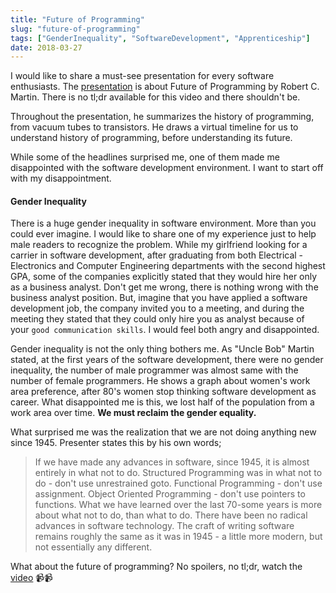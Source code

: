 ```yaml
---
title: "Future of Programming"
slug: "future-of-programming"
tags: ["GenderInequality", "SoftwareDevelopment", "Apprenticeship"]
date: 2018-03-27
---
```


I would like to share a must-see presentation for every software enthusiasts. The [presentation](https://www.youtube.com/watch?v=ecIWPzGEbFc) is about Future of Programming by Robert C. Martin. There is no tl;dr available for this video and there shouldn't be.

Throughout the presentation, he summarizes the history of programming, from vacuum tubes to transistors. He draws a virtual timeline for us to understand history of programming, before understanding its future.

While some of the headlines surprised me, one of them made me disappointed with the software development environment. I want to start off with my disappointment.

#### Gender Inequality

There is a huge gender inequality in software environment. More than you could ever imagine. I would like to share one of my experience just to help male readers to recognize the problem. While my girlfriend looking for a carrier in software development, after graduating from both Electrical - Electronics and Computer Engineering departments with the second highest GPA, some of the companies explicitly stated that they would hire her only as a business analyst. Don't get me wrong, there is nothing wrong with the business analyst position. But, imagine that you have applied a software development job, the company invited you to a meeting, and during the meeting they stated that they could only hire you as analyst because of your `good communication skills`. I would feel both angry and disappointed.

Gender inequality is not the only thing bothers me. As "Uncle Bob" Martin stated, at the first years of the software development, there were no gender inequality, the number of male programmer was almost same with the number of female programmers. He shows a graph about women's work area preference, after 80's women stop thinking software development as career. What disappointed me is this, we lost half of the population from a work area over time. **We must reclaim the gender equality.**

What surprised me was the realization that we are not doing anything new since 1945. Presenter states this by his own words;

> If we have made any advances in software, since 1945, it is almost entirely in what not to do. Structured Programming was in what not to do - don't use unrestrained goto. Functional Programming - don't use assignment. Object Oriented Programming - don't use pointers to functions. What we have learned over the last 70-some years is more about what not to do, than what to do. There have been no radical advances in software technology. The craft of writing software remains roughly the same as it was in 1945 - a little more modern, but not essentially any different.

What about the future of programming? No spoilers, no tl;dr, watch the [video](https://www.youtube.com/watch?v=ecIWPzGEbFc) 📹📹

